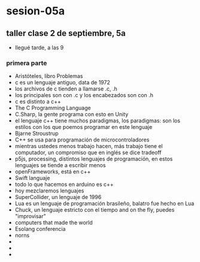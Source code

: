 # sesion-05a
## taller clase 2 de septiembre, 5a

- llegué tarde, a las 9

### primera parte
- Aristóteles, libro Problemas
- c es un lenguaje antiguo, data de 1972
- los archivos de c tienden a llamarse .c, .h
- los principales son con .c y los encabezados son con .h
- c es distinto a c++
- The C Programming Language
- C.Sharp, la gente programa con esto en Unity
- el lenguaje c++ tiene muchos paradigmas, los paradigmas: son los estilos con los que poemos programar en este lenguaje
- Bjarne Stroustrup
- C++ se usa para programación de microcontroladores
- mientras ustedes menos trabajo hacen, más trabajo tiene el computador, un compromiso que en inglés se dice tradeoff
- p5js, processing, distintos lenguajes de programación, en estos lenguajes se tiende a escribir menos
- openFrameworks, está en c++
- Swift languaje
- todo lo que hacemos en arduino es c++
- hoy mezclaremos lenguajes
- SuperCollider, un lenguaje de 1996
- Lua es un lenguaje de programación brasileño, balatro fue hecho en Lua
- Chuck, un lenguaje estricto con el tiempo and on the fly, puedes "improvisar"
- computers that made the world
- Esolang conferencia
- norns
- 
- 
- 
